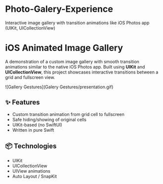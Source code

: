 # Photo-Galery-Experience
Interactive image gallery with transition animations like iOS Photos app (UIKit, UICollectionView)

# iOS Animated Image Gallery

A demonstration of a custom image gallery with smooth transition animations similar to the native iOS Photos app. Built using **UIKit** and **UICollectionView**, this project showcases interactive transitions between a grid and fullscreen view.

![Gallery Gestures](Galery Gestures/presentation.gif)

## ✨ Features

- Custom transition animation from grid cell to fullscreen
- Safe hiding/showing of original cells
- UIKit-based (no SwiftUI)
- Written in pure Swift

## 📦 Technologies

- UIKit
- UICollectionView
- UIView animations
- Auto Layout / SnapKit
